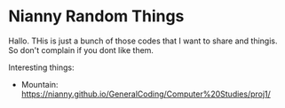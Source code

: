 # Nianny Random Things
Hallo. THis is just a bunch of those codes that I want to share and thingis.
So don't complain if you dont like them. 

Interesting things:
- Mountain: https://nianny.github.io/GeneralCoding/Computer%20Studies/proj1/
